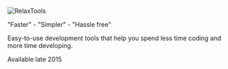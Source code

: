 ![RelaxTools](http://relax.tools/icon/relax-tools.png)

"Faster" - "Simpler" - "Hassle free"

Easy-to-use development tools that help you spend less time coding and more time developing.

Available late 2015
